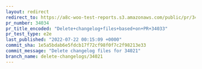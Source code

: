 ```yaml
---
layout: redirect
redirect_to: https://a8c-woo-test-reports.s3.amazonaws.com/public/pr/34034/e2e/index.html
pr_number: 34034
pr_title_encoded: "Delete+changelog+files+based+on+PR+34033"
pr_test_type: e2e
last_published: "2022-07-22 00:15:09 +0000"
commit_sha: 1e5a5bdab6e5fdcb17f72cf98f0f7c2f98213e33
commit_message: "Delete changelog files for 34021"
branch_name: delete-changelogs/34021
---
```

